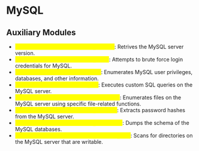 # MySQL

## Auxiliary Modules

* <mark style="color:yellow;">**`auxiliary/scanner/mysql/mysql_version`**</mark>: Retrives the MySQL server version.
* <mark style="color:yellow;">**`auxiliary/scanner/mysql/mysql_login`**</mark>: Attempts to brute force login credentials for MySQL.
* <mark style="color:yellow;">**`auxiliary/admin/mysql/mysql_enum`**</mark>: Enumerates MySQL user privileges, databases, and other information.
* <mark style="color:yellow;">**`auxiliary/admin/mysql/mysql_sql`**</mark>: Executes custom SQL queries on the MySQL server.
* <mark style="color:yellow;">**`auxiliary/scanner/mysql/mysql_file_enum`**</mark>: Enumerates files on the MySQL server using specific file-related functions.
* <mark style="color:yellow;">**`auxiliary/scanner/mysql/mysql_hashdump`**</mark>: Extracts password hashes from the MySQL server.
* <mark style="color:yellow;">**`auxiliary/scanner/mysql/mysql_schemadump`**</mark>: Dumps the schema of the MySQL databases.
* <mark style="color:yellow;">**`auxiliary/scanner/mysql/mysql_writable_dirs`**</mark>: Scans for directories on the MySQL server that are writable.

